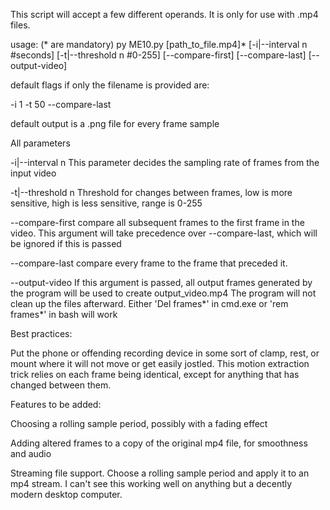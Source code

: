 This script will accept a few different operands. It is only for use with .mp4 files.

usage:
(* are mandatory)
py ME10.py [path_to_file.mp4]* [-i|--interval n #seconds] [-t|--threshold n #0-255] [--compare-first] [--compare-last] [--output-video]

default flags if only the filename is provided are:

-i 1 -t 50 --compare-last 

default output is a .png file for every frame sample

All parameters

-i|--interval n    This parameter decides the sampling rate of frames from the input video

-t|--threshold n    Threshold for changes between frames, low is more sensitive, high is less sensitive, range is 0-255

--compare-first    compare all subsequent frames to the first frame in the video. This argument will take precedence over --compare-last, which will be ignored if this is passed

--compare-last    compare every frame to the frame that preceded it. 

--output-video    If this argument is passed, all output frames generated by the program will be used to create output_video.mp4
                  The program will not clean up the files afterward. Either 'Del frames*' in cmd.exe or 'rem frames*' in bash will work


Best practices: 

Put the phone or offending recording device in some sort of clamp, rest, or mount where it will not move or get easily jostled.
This motion extraction trick relies on each frame being identical, except for anything that has changed between them.

Features to be added: 

Choosing a rolling sample period, possibly with a fading effect

Adding altered frames to a copy of the original mp4 file, for smoothness and audio

Streaming file support. Choose a rolling sample period and apply it to an mp4 stream. I can't see this working well on anything but a decently modern desktop computer.
